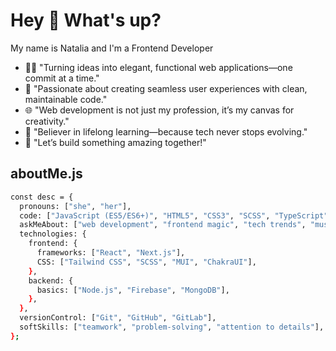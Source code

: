 <h1 align="left">Hey 👋 What's up?</h1>

<p align="left">My name is Natalia and I'm a Frontend Developer</p>

- 👩‍💻 "Turning ideas into elegant, functional web applications—one commit at a time."
- 🌟 "Passionate about creating seamless user experiences with clean, maintainable code."
- 🌐 "Web development is not just my profession, it’s my canvas for creativity."
- 🔄 "Believer in lifelong learning—because tech never stops evolving."
- 🚀 "Let’s build something amazing together!"

###

## aboutMe.js

```bash
const desc = {
  pronouns: ["she", "her"],
  code: ["JavaScript (ES5/ES6+)", "HTML5", "CSS3", "SCSS", "TypeScript"],
  askMeAbout: ["web development", "frontend magic", "tech trends", "music", "coffee"],
  technologies: {
    frontend: {
      frameworks: ["React", "Next.js"],
      CSS: ["Tailwind CSS", "SCSS", "MUI", "ChakraUI"],
    },
    backend: {
      basics: ["Node.js", "Firebase", "MongoDB"],
    },
  },
  versionControl: ["Git", "GitHub", "GitLab"],
  softSkills: ["teamwork", "problem-solving", "attention to details"],
};
```


<!--
**NataliaMahera/NataliaMahera** is a ✨ _special_ ✨ repository because its `README.md` (this file) appears on your GitHub profile.

Here are some ideas to get you started:

- 🔭 I’m currently working on ...
- 🌱 I’m currently learning Node.js
- 👯 I’m looking to collaborate on ...
- 🤔 I’m looking for help with ...
- 💬 Ask me about ...
- 📫 How to reach me: ...
- 😄 Pronouns: ...
- ⚡ Fun fact: ...
-->
